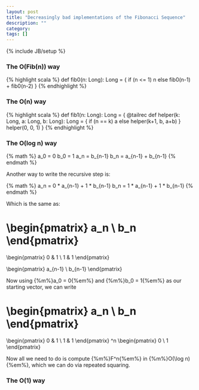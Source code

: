 ```yaml
---
layout: post
title: "Decreasingly bad implementations of the Fibonacci Sequence"
description: ""
category: 
tags: []
---
```

{% include JB/setup %}

### The O(Fib(n)) way

{% highlight scala %}
def fib0(n: Long): Long = {
  if (n <= 1) n
  else fib0(n-1) + fib0(n-2)
}
{% endhighlight %}

### The O(n) way

{% highlight scala %}
def fib1(n: Long): Long = {
  @tailrec
  def helper(k: Long, a: Long, b: Long): Long = {
    if (n == k) a
    else helper(k+1, b, a+b)
  }
  helper(0, 0, 1)
}
{% endhighlight %}

### The O(log n) way

{% math %}
a_0 = 0
b_0 = 1
a_n = b_{n-1}
b_n = a_{n-1} + b_{n-1}
{% endmath %}

Another way to write the recursive step is:

{% math %}
a_n = 0 * a_{n-1} + 1 * b_{n-1}
b_n = 1 * a_{n-1} + 1 * b_{n-1}
{% endmath %}

Which is the same as:

\begin{pmatrix}
a_n \\
b_n
\end{pmatrix}
=
\begin{pmatrix}
0 & 1 \\
1 & 1
\end{pmatrix}

\begin{pmatrix}
a_{n-1} \\
b_{n-1}
\end{pmatrix}

Now using {%m%}a_0 = 0{%em%} and {%m%}b_0 = 1{%em%} as our starting vector, we can write

\begin{pmatrix}
a_n \\
b_n
\end{pmatrix}
=
\begin{pmatrix}
0 & 1 \\
1 & 1
\end{pmatrix}
^n
\begin{pmatrix}
0 \\
1
\end{pmatrix}

Now all we need to do is compute {%m%}F^n{%em%} in {%m%}O(\log n){%em%}, which we can do via repeated squaring.

### The O(1) way

